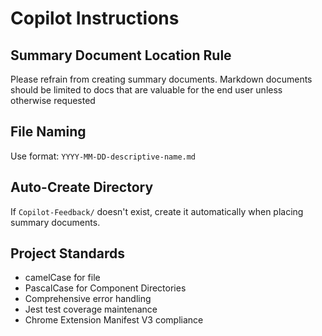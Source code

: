 # Copilot Instructions

## Summary Document Location Rule

Please refrain from creating summary documents. Markdown documents should be limited to docs that are valuable for the end user unless otherwise requested

## File Naming

Use format: `YYYY-MM-DD-descriptive-name.md`

## Auto-Create Directory

If `Copilot-Feedback/` doesn't exist, create it automatically when placing summary documents.

## Project Standards

- camelCase for file
- PascalCase for Component Directories
- Comprehensive error handling
- Jest test coverage maintenance
- Chrome Extension Manifest V3 compliance
